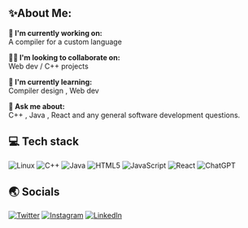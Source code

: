 ## ✨About Me:

**🏢 I'm currently  working on:**<br>
A compiler for a custom language

**👯‍♂️ I'm looking to collaborate on:**<br>
Web dev / C++ projects

**🏫 I'm currently learning:**<br>
Compiler design , Web dev

**📝 Ask me about:**<br>
C++ , Java , React  and any general software development questions.

## 💻 Tech stack
![Linux](https://img.shields.io/badge/Linux-FCC624?style=for-the-badge&logo=linux&logoColor=black)
![C++](https://img.shields.io/badge/c++-%2300599C.svg?style=for-the-badge&logo=c%2B%2B&logoColor=white)
![Java](https://img.shields.io/badge/java-%23ED8B00.svg?style=for-the-badge&logo=openjdk&logoColor=white)
![HTML5](https://img.shields.io/badge/html5-%23E34F26.svg?style=for-the-badge&logo=html5&logoColor=white)
![JavaScript](https://img.shields.io/badge/javascript-%23323330.svg?style=for-the-badge&logo=javascript&logoColor=%23F7DF1E)
![React](https://img.shields.io/badge/react-%2320232a.svg?style=for-the-badge&logo=react&logoColor=%2361DAFB)
![ChatGPT](https://img.shields.io/badge/chatGPT-74aa9c?style=for-the-badge&logo=openai&logoColor=white)


## 🌏 Socials
[![Twitter](https://img.shields.io/badge/Twitter-%231DA1F2.svg?logo=Twitter&logoColor=white)](https://x.com/rumywr)
[![Instagram](https://img.shields.io/badge/Instagram-%23E4405F.svg?logo=Instagram&logoColor=white)](https://instagram.com/rhm_906)
[![LinkedIn](https://img.shields.io/badge/LinkedIn-%230077B5.svg?logo=linkedin&logoColor=white)](https://www.linkedin.com/in/arham-khan-426545264/)



